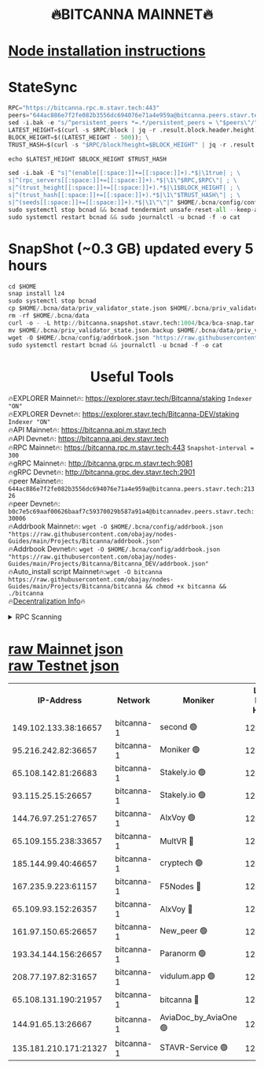 <h1 align="center"> 🔥BITCANNA MAINNET🔥</h1>


[Node installation instructions](https://github.com/obajay/nodes-Guides/tree/main/Projects/Bitcanna)
=

# StateSync
```python
RPC="https://bitcanna.rpc.m.stavr.tech:443"
peers="644ac886e7f2fe082b3556dc694076e71a4e959a@bitcanna.peers.stavr.tech:21326"
sed -i.bak -e "s/^persistent_peers *=.*/persistent_peers = \"$peers\"/" $HOME/.bcna/config/config.toml
LATEST_HEIGHT=$(curl -s $RPC/block | jq -r .result.block.header.height); \
BLOCK_HEIGHT=$((LATEST_HEIGHT - 500)); \
TRUST_HASH=$(curl -s "$RPC/block?height=$BLOCK_HEIGHT" | jq -r .result.block_id.hash)

echo $LATEST_HEIGHT $BLOCK_HEIGHT $TRUST_HASH

sed -i.bak -E "s|^(enable[[:space:]]+=[[:space:]]+).*$|\1true| ; \
s|^(rpc_servers[[:space:]]+=[[:space:]]+).*$|\1\"$RPC,$RPC\"| ; \
s|^(trust_height[[:space:]]+=[[:space:]]+).*$|\1$BLOCK_HEIGHT| ; \
s|^(trust_hash[[:space:]]+=[[:space:]]+).*$|\1\"$TRUST_HASH\"| ; \
s|^(seeds[[:space:]]+=[[:space:]]+).*$|\1\"\"|" $HOME/.bcna/config/config.toml
sudo systemctl stop bcnad && bcnad tendermint unsafe-reset-all --keep-addr-book
sudo systemctl restart bcnad && sudo journalctl -u bcnad -f -o cat
```
# SnapShot (~0.3 GB) updated every 5 hours
```python
cd $HOME
snap install lz4
sudo systemctl stop bcnad
cp $HOME/.bcna/data/priv_validator_state.json $HOME/.bcna/priv_validator_state.json.backup
rm -rf $HOME/.bcna/data
curl -o - -L http://bitcanna.snapshot.stavr.tech:1004/bca/bca-snap.tar.lz4 | lz4 -c -d - | tar -x -C $HOME/.bcna --strip-components 2
mv $HOME/.bcna/priv_validator_state.json.backup $HOME/.bcna/data/priv_validator_state.json
wget -O $HOME/.bcna/config/addrbook.json "https://raw.githubusercontent.com/obajay/nodes-Guides/main/Projects/Bitcanna/addrbook.json"
sudo systemctl restart bcnad && journalctl -u bcnad -f -o cat
```

 <h1 align="center"> Useful Tools</h1>

🔥EXPLORER Mainnet🔥:    https://explorer.stavr.tech/Bitcanna/staking          `Indexer "ON"` \
🔥EXPLORER Devnet🔥:     https://explorer.stavr.tech/Bitcanna-DEV/staking     `Indexer "ON"` \
🔥API Mainnet🔥:         https://bitcanna.api.m.stavr.tech \
🔥API Devnet🔥:          https://bitcanna.api.dev.stavr.tech \
🔥RPC Mainnet🔥:         https://bitcanna.rpc.m.stavr.tech:443         `Snapshot-interval = 300` \
🔥gRPC Mainnet🔥:        http://bitcanna.grpc.m.stavr.tech:9081 \
🔥gRPC Devnet🔥:         http://bitcanna.grpc.dev.stavr.tech:2901 \
🔥peer Mainnet🔥:        `644ac886e7f2fe082b3556dc694076e71a4e959a@bitcanna.peers.stavr.tech:21326` \
🔥peer Devnet🔥:         `b0c7e5c69aaf00626baaf7c59370029b587a91a4@bitcannadev.peers.stavr.tech:30006` \
🔥Addrbook Mainnet🔥:    ```wget -O $HOME/.bcna/config/addrbook.json "https://raw.githubusercontent.com/obajay/nodes-Guides/main/Projects/Bitcanna/addrbook.json"``` \
🔥Addrbook Devnet🔥:    ```wget -O $HOME/.bcna/config/addrbook.json "https://raw.githubusercontent.com/obajay/nodes-Guides/main/Projects/Bitcanna/Bitcanna_DEV/addrbook.json"``` \
🔥Auto_install script Mainnet🔥:```wget -O bitcanna https://raw.githubusercontent.com/obajay/nodes-Guides/main/Projects/Bitcanna/bitcanna && chmod +x bitcanna && ./bitcanna``` \
🔥[Decentralization Info](https://github.com/obajay/StateSync-snapshots/tree/main/Projects/Bitcanna/Decentralization)🔥


<details>
<summary>RPC Scanning</summary>

<h2 align="center"> We scan nodes in real time every 4 hours. And we provide the final result of RPC endpoints.
We cannot influence the operation of these nodes in any way. </h2>


```python
If Voting Power is higher than 0 --> then the Node is a validator of the network and may be subject to attack and be a potential threat to the chain.
```
```python
We marked such validators with a red symbol
```

</details>

[raw Mainnet json](https://rpc-check.bcam.stavr.tech/bcam/rpc-bcam-result.json) \
[raw Testnet json](https://github.com/obajay/StateSync-snapshots/tree/main/Projects/Bitcanna/Rpc-Check-Testnet)
=



<table><tr><th>IP-Address</th><th>Network</th><th>Moniker</th><th>Latest Block Height</th><th>Earliest Block Height</th><th>Catching Up</th><th>Tx Index</th><th>Voting Power</th><th>Scan Time</th></tr><tr><td>149.102.133.38:16657</td><td>bitcanna-1</td><td>second 🟢</td><td>12496259</td><td>1</td><td>False</td><td>on</td><td>0</td><td>2024-02-08T19:49:01.222098825UTC</td></tr><tr><td>95.216.242.82:36657</td><td>bitcanna-1</td><td>Moniker 🟢</td><td>12496248</td><td>5776907</td><td>False</td><td>on</td><td>0</td><td>2024-02-08T19:47:56.024724614UTC</td></tr><tr><td>65.108.142.81:26683</td><td>bitcanna-1</td><td>Stakely.io 🟢</td><td>12496252</td><td>6152001</td><td>False</td><td>on</td><td>0</td><td>2024-02-08T19:48:22.250824948UTC</td></tr><tr><td>93.115.25.15:26657</td><td>bitcanna-1</td><td>Stakely.io 🟢</td><td>12496251</td><td>6520001</td><td>False</td><td>on</td><td>0</td><td>2024-02-08T19:48:15.738892640UTC</td></tr><tr><td>144.76.97.251:27657</td><td>bitcanna-1</td><td>AlxVoy 🟢</td><td>12496257</td><td>8805201</td><td>False</td><td>on</td><td>0</td><td>2024-02-08T19:48:50.547158719UTC</td></tr><tr><td>65.109.155.238:33657</td><td>bitcanna-1</td><td>MultVR 🔴</td><td>12496253</td><td>9933415</td><td>False</td><td>on</td><td>352540</td><td>2024-02-08T19:48:30.021294467UTC</td></tr><tr><td>185.144.99.40:46657</td><td>bitcanna-1</td><td>cryptech 🟢</td><td>12496247</td><td>11528001</td><td>False</td><td>on</td><td>0</td><td>2024-02-08T19:47:51.580152705UTC</td></tr><tr><td>167.235.9.223:61157</td><td>bitcanna-1</td><td>F5Nodes 🔴</td><td>12496254</td><td>12084001</td><td>False</td><td>on</td><td>570</td><td>2024-02-08T19:48:32.311592506UTC</td></tr><tr><td>65.109.93.152:26357</td><td>bitcanna-1</td><td>AlxVoy 🔴</td><td>12496259</td><td>12109301</td><td>False</td><td>on</td><td>1391765</td><td>2024-02-08T19:49:01.782686357UTC</td></tr><tr><td>161.97.150.65:26657</td><td>bitcanna-1</td><td>New_peer 🟢</td><td>12496252</td><td>12254001</td><td>False</td><td>on</td><td>0</td><td>2024-02-08T19:48:22.618960118UTC</td></tr><tr><td>193.34.144.156:26657</td><td>bitcanna-1</td><td>Paranorm 🟢</td><td>12496255</td><td>12271301</td><td>False</td><td>on</td><td>0</td><td>2024-02-08T19:48:39.263117998UTC</td></tr><tr><td>208.77.197.82:31657</td><td>bitcanna-1</td><td>vidulum.app 🟢</td><td>12496253</td><td>12386934</td><td>False</td><td>on</td><td>0</td><td>2024-02-08T19:48:25.462303915UTC</td></tr><tr><td>65.108.131.190:21957</td><td>bitcanna-1</td><td>bitcanna 🔴</td><td>12496255</td><td>12396255</td><td>False</td><td>on</td><td>409554</td><td>2024-02-08T19:48:38.914570158UTC</td></tr><tr><td>144.91.65.13:26667</td><td>bitcanna-1</td><td>AviaDoc_by_AviaOne 🟢</td><td>12496256</td><td>12483001</td><td>False</td><td>on</td><td>0</td><td>2024-02-08T19:48:47.942818006UTC</td></tr><tr><td>135.181.210.171:21327</td><td>bitcanna-1</td><td>STAVR-Service 🟢</td><td>12496257</td><td>12493501</td><td>False</td><td>on</td><td>0</td><td>2024-02-08T19:48:50.301336819UTC</td></tr></table>
